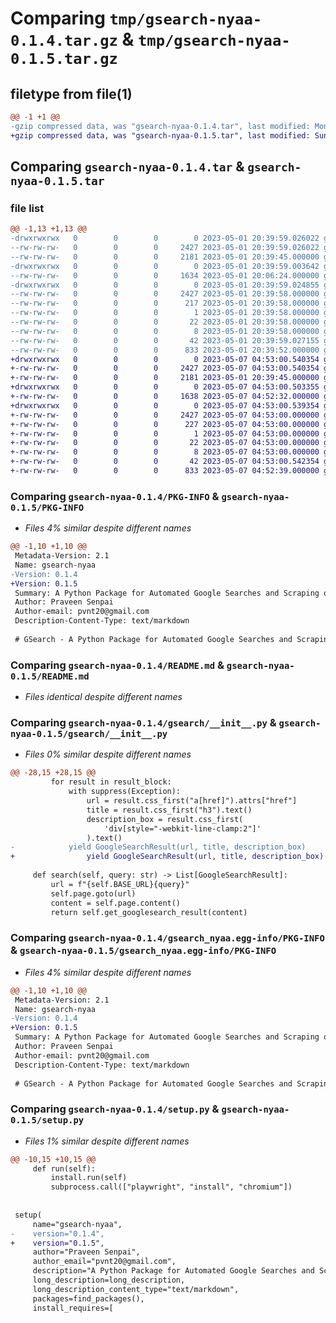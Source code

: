 # Comparing `tmp/gsearch-nyaa-0.1.4.tar.gz` & `tmp/gsearch-nyaa-0.1.5.tar.gz`

## filetype from file(1)

```diff
@@ -1 +1 @@
-gzip compressed data, was "gsearch-nyaa-0.1.4.tar", last modified: Mon May  1 20:39:59 2023, max compression
+gzip compressed data, was "gsearch-nyaa-0.1.5.tar", last modified: Sun May  7 04:53:00 2023, max compression
```

## Comparing `gsearch-nyaa-0.1.4.tar` & `gsearch-nyaa-0.1.5.tar`

### file list

```diff
@@ -1,13 +1,13 @@
-drwxrwxrwx   0        0        0        0 2023-05-01 20:39:59.026022 gsearch-nyaa-0.1.4/
--rw-rw-rw-   0        0        0     2427 2023-05-01 20:39:59.026022 gsearch-nyaa-0.1.4/PKG-INFO
--rw-rw-rw-   0        0        0     2181 2023-05-01 20:39:45.000000 gsearch-nyaa-0.1.4/README.md
-drwxrwxrwx   0        0        0        0 2023-05-01 20:39:59.003642 gsearch-nyaa-0.1.4/gsearch/
--rw-rw-rw-   0        0        0     1634 2023-05-01 20:06:24.000000 gsearch-nyaa-0.1.4/gsearch/__init__.py
-drwxrwxrwx   0        0        0        0 2023-05-01 20:39:59.024855 gsearch-nyaa-0.1.4/gsearch_nyaa.egg-info/
--rw-rw-rw-   0        0        0     2427 2023-05-01 20:39:58.000000 gsearch-nyaa-0.1.4/gsearch_nyaa.egg-info/PKG-INFO
--rw-rw-rw-   0        0        0      217 2023-05-01 20:39:58.000000 gsearch-nyaa-0.1.4/gsearch_nyaa.egg-info/SOURCES.txt
--rw-rw-rw-   0        0        0        1 2023-05-01 20:39:58.000000 gsearch-nyaa-0.1.4/gsearch_nyaa.egg-info/dependency_links.txt
--rw-rw-rw-   0        0        0       22 2023-05-01 20:39:58.000000 gsearch-nyaa-0.1.4/gsearch_nyaa.egg-info/requires.txt
--rw-rw-rw-   0        0        0        8 2023-05-01 20:39:58.000000 gsearch-nyaa-0.1.4/gsearch_nyaa.egg-info/top_level.txt
--rw-rw-rw-   0        0        0       42 2023-05-01 20:39:59.027155 gsearch-nyaa-0.1.4/setup.cfg
--rw-rw-rw-   0        0        0      833 2023-05-01 20:39:52.000000 gsearch-nyaa-0.1.4/setup.py
+drwxrwxrwx   0        0        0        0 2023-05-07 04:53:00.540354 gsearch-nyaa-0.1.5/
+-rw-rw-rw-   0        0        0     2427 2023-05-07 04:53:00.540354 gsearch-nyaa-0.1.5/PKG-INFO
+-rw-rw-rw-   0        0        0     2181 2023-05-01 20:39:45.000000 gsearch-nyaa-0.1.5/README.md
+drwxrwxrwx   0        0        0        0 2023-05-07 04:53:00.503355 gsearch-nyaa-0.1.5/gsearch/
+-rw-rw-rw-   0        0        0     1638 2023-05-07 04:52:32.000000 gsearch-nyaa-0.1.5/gsearch/__init__.py
+drwxrwxrwx   0        0        0        0 2023-05-07 04:53:00.539354 gsearch-nyaa-0.1.5/gsearch_nyaa.egg-info/
+-rw-rw-rw-   0        0        0     2427 2023-05-07 04:53:00.000000 gsearch-nyaa-0.1.5/gsearch_nyaa.egg-info/PKG-INFO
+-rw-rw-rw-   0        0        0      227 2023-05-07 04:53:00.000000 gsearch-nyaa-0.1.5/gsearch_nyaa.egg-info/SOURCES.txt
+-rw-rw-rw-   0        0        0        1 2023-05-07 04:53:00.000000 gsearch-nyaa-0.1.5/gsearch_nyaa.egg-info/dependency_links.txt
+-rw-rw-rw-   0        0        0       22 2023-05-07 04:53:00.000000 gsearch-nyaa-0.1.5/gsearch_nyaa.egg-info/requires.txt
+-rw-rw-rw-   0        0        0        8 2023-05-07 04:53:00.000000 gsearch-nyaa-0.1.5/gsearch_nyaa.egg-info/top_level.txt
+-rw-rw-rw-   0        0        0       42 2023-05-07 04:53:00.542354 gsearch-nyaa-0.1.5/setup.cfg
+-rw-rw-rw-   0        0        0      833 2023-05-07 04:52:39.000000 gsearch-nyaa-0.1.5/setup.py
```

### Comparing `gsearch-nyaa-0.1.4/PKG-INFO` & `gsearch-nyaa-0.1.5/PKG-INFO`

 * *Files 4% similar despite different names*

```diff
@@ -1,10 +1,10 @@
 Metadata-Version: 2.1
 Name: gsearch-nyaa
-Version: 0.1.4
+Version: 0.1.5
 Summary: A Python Package for Automated Google Searches and Scraping of Search Results
 Author: Praveen Senpai
 Author-email: pvnt20@gmail.com
 Description-Content-Type: text/markdown
 
 # GSearch - A Python Package for Automated Google Searches and Scraping of Search Results
```

### Comparing `gsearch-nyaa-0.1.4/README.md` & `gsearch-nyaa-0.1.5/README.md`

 * *Files identical despite different names*

### Comparing `gsearch-nyaa-0.1.4/gsearch/__init__.py` & `gsearch-nyaa-0.1.5/gsearch/__init__.py`

 * *Files 0% similar despite different names*

```diff
@@ -28,15 +28,15 @@
         for result in result_block:
             with suppress(Exception):
                 url = result.css_first("a[href]").attrs["href"]
                 title = result.css_first("h3").text()
                 description_box = result.css_first(
                     'div[style="-webkit-line-clamp:2"]'
                 ).text()
-            yield GoogleSearchResult(url, title, description_box)
+                yield GoogleSearchResult(url, title, description_box)
 
     def search(self, query: str) -> List[GoogleSearchResult]:
         url = f"{self.BASE_URL}{query}"
         self.page.goto(url)
         content = self.page.content()
         return self.get_googlesearch_result(content)
```

### Comparing `gsearch-nyaa-0.1.4/gsearch_nyaa.egg-info/PKG-INFO` & `gsearch-nyaa-0.1.5/gsearch_nyaa.egg-info/PKG-INFO`

 * *Files 4% similar despite different names*

```diff
@@ -1,10 +1,10 @@
 Metadata-Version: 2.1
 Name: gsearch-nyaa
-Version: 0.1.4
+Version: 0.1.5
 Summary: A Python Package for Automated Google Searches and Scraping of Search Results
 Author: Praveen Senpai
 Author-email: pvnt20@gmail.com
 Description-Content-Type: text/markdown
 
 # GSearch - A Python Package for Automated Google Searches and Scraping of Search Results
```

### Comparing `gsearch-nyaa-0.1.4/setup.py` & `gsearch-nyaa-0.1.5/setup.py`

 * *Files 1% similar despite different names*

```diff
@@ -10,15 +10,15 @@
     def run(self):
         install.run(self)
         subprocess.call(["playwright", "install", "chromium"])
 
 
 setup(
     name="gsearch-nyaa",
-    version="0.1.4",
+    version="0.1.5",
     author="Praveen Senpai",
     author_email="pvnt20@gmail.com",
     description="A Python Package for Automated Google Searches and Scraping of Search Results",
     long_description=long_description,
     long_description_content_type="text/markdown",
     packages=find_packages(),
     install_requires=[
```

